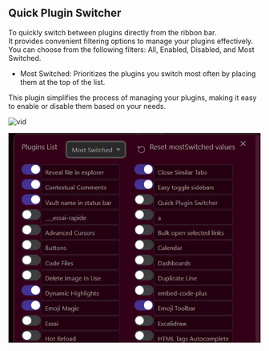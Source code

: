 ## Quick Plugin Switcher

To quickly switch between plugins directly from the ribbon bar.  
It provides convenient filtering options to manage your plugins effectively.  
You can choose from the following filters: All, Enabled, Disabled, and Most Switched.
- Most Switched: Prioritizes the plugins you switch most often by placing them at the top of the list.

This plugin simplifies the process of managing your plugins, making it easy to enable or disable them based on your needs.
  
![vid](GIFDemo.gif)
    
![demo](demo.jpg)